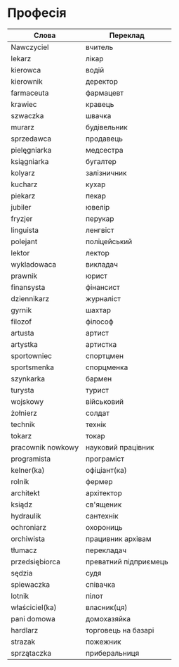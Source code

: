 # Професія

Слова | Переклад 
-|-
Nawczyciel|вчитель
lekarz|лікар
kierowca|водій
kierownik|деректор
farmaceuta|фармацевт
krawiec|кравець
szwaczka|швачка
murarz|будівельник
sprzedawca|продавець
pielęgniarka|медсестра
ksiągniarka|бугалтер
kolyarz|залізничник
kucharz|кухар
piekarz|пекар
jubiler|ювелір
fryzjer|перукар
linguista|ленгвіст
polejant|поліцейський
lektor|лектор
wykladowaca|викладач
prawnik|юрист
finansysta|фінансист
dziennikarz|журналіст
gyrnik|шахтар
filozof|філософ
artusta| артист
artystka| артистка
sportowniec|спортцмен
sportsmenka|спорцменка
szynkarka|бармен
turysta|турист
wojskowy|військовий
żołnierz|солдат
technik|технік
tokarz|токар
pracownik nowkowy|науковий працівник
programista|програміст
kelner(ka)|офіціант(ка)
rolnik|фермер
architekt|архітектор
ksiądz|св'ященик
hydraulik|сантехнік
ochroniarz|охорониць
orchiwista|працивник архівам
tłumacz|перекладач
przedsiębiorca|преватний підприємець
sędzia|судя
spiewaczka|співачка
lotnik|пілот
właściciel(ka)|власник(ця)
pani domowa|домохазяйка
hardlarz|торговець на базарі
strazak|пожежник
sprzątaczka|приберальниця